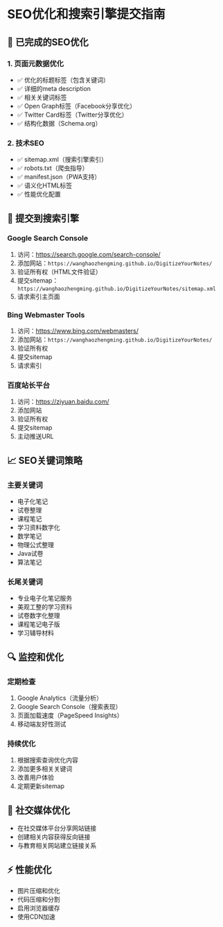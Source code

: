 # SEO优化和搜索引擎提交指南

## 🎯 已完成的SEO优化

### 1. 页面元数据优化
- ✅ 优化的标题标签（包含关键词）
- ✅ 详细的meta description
- ✅ 相关关键词标签
- ✅ Open Graph标签（Facebook分享优化）
- ✅ Twitter Card标签（Twitter分享优化）
- ✅ 结构化数据（Schema.org）

### 2. 技术SEO
- ✅ sitemap.xml（搜索引擎索引）
- ✅ robots.txt（爬虫指导）
- ✅ manifest.json（PWA支持）
- ✅ 语义化HTML标签
- ✅ 性能优化配置

## 🚀 提交到搜索引擎

### Google Search Console
1. 访问：https://search.google.com/search-console/
2. 添加网站：`https://wanghaozhengming.github.io/DigitizeYourNotes/`
3. 验证所有权（HTML文件验证）
4. 提交sitemap：`https://wanghaozhengming.github.io/DigitizeYourNotes/sitemap.xml`
5. 请求索引主页面

### Bing Webmaster Tools
1. 访问：https://www.bing.com/webmasters/
2. 添加网站：`https://wanghaozhengming.github.io/DigitizeYourNotes/`
3. 验证所有权
4. 提交sitemap
5. 请求索引

### 百度站长平台
1. 访问：https://ziyuan.baidu.com/
2. 添加网站
3. 验证所有权
4. 提交sitemap
5. 主动推送URL

## 📈 SEO关键词策略

### 主要关键词
- 电子化笔记
- 试卷整理
- 课程笔记
- 学习资料数字化
- 数学笔记
- 物理公式整理
- Java试卷
- 算法笔记

### 长尾关键词
- 专业电子化笔记服务
- 美观工整的学习资料
- 试卷数字化整理
- 课程笔记电子版
- 学习辅导材料

## 🔍 监控和优化

### 定期检查
1. Google Analytics（流量分析）
2. Google Search Console（搜索表现）
3. 页面加载速度（PageSpeed Insights）
4. 移动端友好性测试

### 持续优化
1. 根据搜索查询优化内容
2. 添加更多相关关键词
3. 改善用户体验
4. 定期更新sitemap

## 📱 社交媒体优化
- 在社交媒体平台分享网站链接
- 创建相关内容获得反向链接
- 与教育相关网站建立链接关系

## ⚡ 性能优化
- 图片压缩和优化
- 代码压缩和分割
- 启用浏览器缓存
- 使用CDN加速
